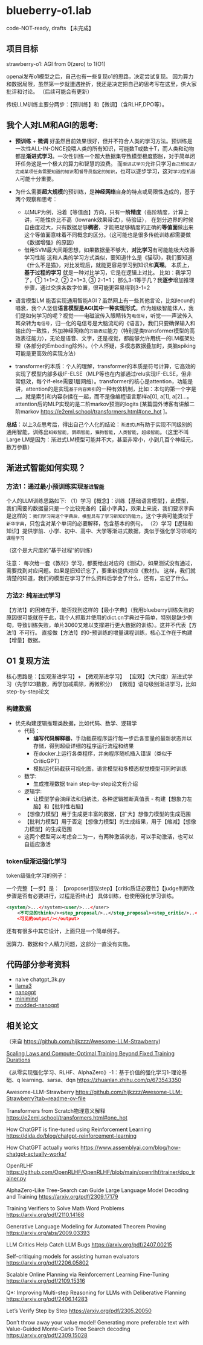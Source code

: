 # blueberry-o1.lab
code-NOT-ready, drafts
【未完成】


## 项目目标
strawberry-o1: AGI from 0(zero) to 1(O1)

openai发布o1模型之后，自己也有一些复现o1的思路，决定尝试复现。
因为算力和数据局限，虽然第一步就遭遇挫折，我还是决定把自己的思考写在这里，供大家批评和讨论。
（后续可能会有更新）

传统LLM训练主要分两步：【预训练】和【微调】（含RLHF,DPO等）。

## 我个人对LM和AGI的思考:
- **预训练** + **微调** 好虽然目前效果很好，但并不符合人类的学习方法。预训练是一次性ALL-IN-ONCE投喂人类的所有知识，可能数T或数十T，而人类和动物都是**渐进式学习**。一次性训练一个超大数据集导致模型极度膨胀，对于简单闭环任务这是一个极大的算力和智慧的浪费。
而`渐进式学习`允许只学习`自己想知道/完成某项任务需要知道的知识`和`督导员指定的知识`，也可以逐步学习，这对`学习型机器人`可能十分重要。

- 为什么需要**超大规模**的预训练，是**神经网络**自身的特点或局限性造成的，基于两个观察和思考：
    - 以MLP为例，沿着【等值面】方向，只有**一阶精度**（高阶精度，计算上讲，可能性价比不高（lowrank效果带试），待验证），
      在划分边界的时候自由度过大，只有数据足够**稠密**，才能把足够精度的正确的**等值面**做出来
      这个等值面意味着不同概念的区分。（这可能也是很多传统训练都需要做《数据增强》的原因）
    - 借用SVM最大间距思想，如果数据量不够大，**对比学习**有可能能极大改善学习性能
      这和人类的学习方式类似，要知道什么是《猫🐱》，我们要知道《什么不是猫》，对比发现后，就能更容易学习到知识和**真理**。
      本质上，**基于过程的学习** 就是一种对比学习，它是在逻辑上对比。
      比如：我学习了，① 1+1=2, ② 2+1=3, ③ 2-1=1； 那么3-1等于几？我**逐步**增加推理步骤，通过交换各数字位置，很可能更容易得到3-1=2

- 语言模型LM 能否实现通用智能AGI？虽然网上有一些其他言论，比如lecun的唱衰，我个人坚信**语言模型是AGI其中一种实现形式**。作为超级智能体人，我们是如何学习的呢？视觉——电磁波传入眼睛转为`电信号`，听觉——声波传入耳朵转为`电信号`，归一化的电信号是大脑流动的《语言》，我们只要确保输入和输出的一致性，外加神经网络的`万能表征`能力（特别是类transformer模型的高效表征能力），无论是语音、文字，还是视觉，都能够允许用统一的LM框架处理（各部分的Embeding除外）。（个人怀疑，多模态数据叠加时，类脑spiking可能是更高效的实现方法）

- transformer的本质：个人的理解，transformer的本质是符号计算，它高效的实现了模型内部多级IF-ELSE（MLP等也在内部通过relu实现IF-ELSE，但非常低效，每个if-else需要1层网络）。transformer的核心是attention，功能是讲，attention的是实现`基于内容索引`的一种有效机制，比如：本句的第一个字是__。就是索引和内容杂揉在一起，而不是像编程语言那样a[0], a[1], a[2]...。attention后的MLP实现的是二阶markov预测的logits [某篇国外博客有讲解二阶markov https://e2eml.school/transformers.html#one_hot
]。

**总结**：以上3点思考后，得出自己个人化的结论：`渐进式LM`有助于实现不同级别的通用智能，训练出`蚂蚁智能`，`鹦鹉智能`，`猫狗智能`，`人类智能`，`超级智能`。（这里不叫Large LM是因为：渐进式LM模型可能并不大，甚至非常小，小到几百个神经元，数万参数）

## 渐进式智能如何实现？
### 方法1：通过最小预训练实现`渐进智能`
个人的LLM训练思路如下:
（1）学习【概念】：训练【基础语言模型】，此模型，我们需要的数据量只是一个比较完备的【最小字典】，效果上来说，我们要求字典是这样的：`我们学习完这个字典后，模型具有了学习新知识的能力`。这个字典可能类似于`新华字典`，只包含对某个单词的必要解释，包含基本的例句。
（2）学习【逻辑和知识】提供学前、小学、初中、高中、大学等渐进式数据，类似于强化学习领域的`课程学习`

（这个是大尺度的”基于过程“的训练）

注意：
    每次给一套《教材》学习，都要给出对应的《测试》，如果测试没有通过，需要找到对应问题。如果是旧知识忘了，要重新提供对应《教材》。
    这样，我们就清楚的知道，我们的模型在学习了什么资料后学会了什么，还有，忘记了什么。

### 方法2: 纯`渐进式`学习
 【方法1】的困难在于，能否找到这样的【最小字典】（我用blueberry训练失败的原因很可能就在于此，我个人抓取并使用的dict.cn字典过于简单，特别是缺少例句，导致训练失败，单片3060又难以支撑进行更大数据的训练）。这并不代表【方法1】不可行。
 直接做【方法1】的0-预训练的增量课程训练，核心工作在于构建【增量】数据。

## O1 复现方法
核心思路是：【宏观渐进学习】+ 【微观渐进学习】
    【宏观】（大尺度）渐进式学习（先学123数数，再学加减乘除，再微积分）
    【微观】语句级别渐进学习，比如 step-by-step论文
### 构建数据
   - 优先构建逻辑推理类数据，比如代码、数学、逻辑学
        - 代码： 
            - **编写代码解释器**，手动截获程序运行每一步后各变量的最新状态并以存储，得到超级详细的程序运行流程和结果
            - 在docker上运行各类程序，并向程序随机插入错误（类似于CriticGPT）
            - 模拟运代码截获可视化图，语言模型和多模态视觉模型可同时训练
        - 数学:
            - 生成推理数据 train step-by-step论文有介绍
        - 逻辑学:
            - 让模型学会演绎法和归纳法，各种逻辑推断真值表
    - 构建【想象力左脑】和【批判性右脑】
        - 【想像力模型】用于生成更丰富的数据，【扩大】想像力模型的生成范围
        - 【批判力模型】用于否定【想像力模型】的生成结果，用于【缩减】【想像力模型】的生成范围
        - 这两个模型可以考虑合二为一，有两种激活状态，可以手动激活，也可以自适应激活

### token级渐进强化学习
token级强化学习的例子：

一个完整【一步】是：
 【proposer提议step】【critic质证必要性】【judge判断改步骤是否有必要进行，过程是否终止】
具体训练，也使用强化学习训练。
```xml
<system/>...</system><user/>...</user>
    <不可见的think>/><step_proposal/>..</step_proposal><step_critic/>..</step_critic><judge/>..</judge>..<terminated/truncated></</think>
    <可见的output/></output>
```
还有有很多中其它设计，上面只是一个简单例子。

因算力、数据和个人精力问题，这部分一直没有实施。

## 代码部分参考资料
- naive chatgpt_3k.py
- [llama3](https://github.com/meta/llama)
- [nanogpt](https://github.com/karpathy/nanoGPT)
- [minimind](https://github.com/jingyaogong/minimind/blob/master/model/model.py)
- [modded-nanogpt](https://github.com/KellerJordan/modded-nanogpt/blob/master/train_gpt2.py)

## 相关论文
（来自 https://github.com/hijkzzz/Awesome-LLM-Strawberry)

[Scaling Laws and Compute-Optimal Training Beyond Fixed Training Durations](https://arxiv.org/pdf/2405.18392)

《从零实现强化学习、RLHF、AlphaZero》-1：基于价值的强化学习1-理论基础、q learning、sarsa、dqn
https://zhuanlan.zhihu.com/p/673543350

Awesome-LLM-Strawberry
https://github.com/hijkzzz/Awesome-LLM-Strawberry?tab=readme-ov-file

Transformers from Scratch物理意义解释
https://e2eml.school/transformers.html#one_hot

How ChatGPT is fine-tuned using Reinforcement Learning
https://dida.do/blog/chatgpt-reinforcement-learning

How ChatGPT actually works
https://www.assemblyai.com/blog/how-chatgpt-actually-works/

OpenRLHF
https://github.com/OpenRLHF/OpenRLHF/blob/main/openrlhf/trainer/dpo_trainer.py

AlphaZero-Like Tree-Search can Guide
Large Language Model Decoding and Training
https://arxiv.org/pdf/2309.17179

Training Verifiers to Solve Math Word Problems
https://arxiv.org/pdf/2110.14168

Generative Language Modeling for Automated Theorem Proving
https://arxiv.org/abs/2009.03393

LLM Critics Help Catch LLM Bugs
https://arxiv.org/pdf/2407.00215

Self-critiquing models for assisting human evaluators
https://arxiv.org/pdf/2206.05802

Scalable Online Planning
via Reinforcement Learning Fine-Tuning
https://arxiv.org/pdf/2109.15316

Q*: Improving Multi-step Reasoning for LLMs with
Deliberative Planning https://arxiv.org/pdf/2406.14283

Let’s Verify Step by Step
https://arxiv.org/pdf/2305.20050

Don’t throw away your value model!
Generating more preferable text with Value-Guided Monte-Carlo
Tree Search decoding
https://arxiv.org/pdf/2309.15028
